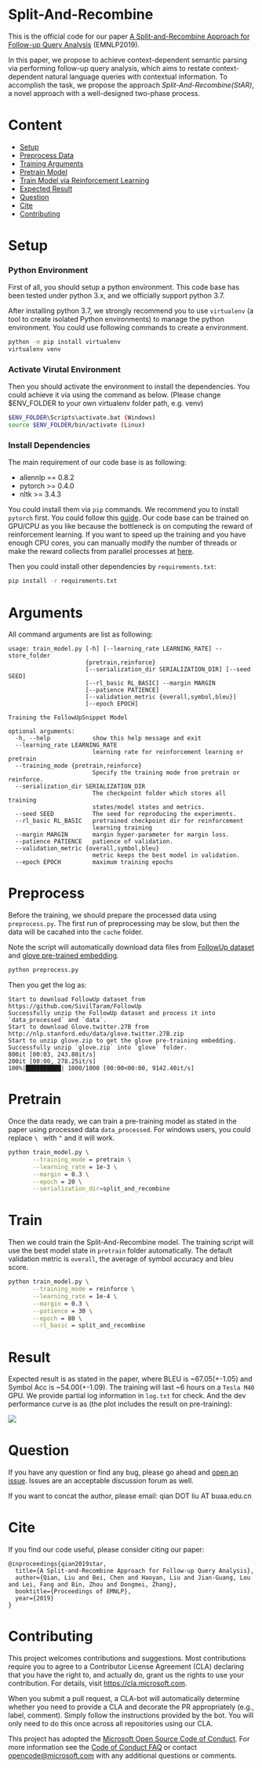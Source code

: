 # Split-And-Recombine

This is the official code for our paper [A Split-and-Recombine Approach for Follow-up Query Analysis](https://arxiv.org/abs/1909.08905) (EMNLP2019).

In this paper, we propose to achieve context-dependent semantic parsing via performing follow-up query analysis, which aims to restate context-dependent natural language queries with contextual information. To accomplish the task, we propose the approach *Split-And-Recombine(StAR)*, a novel approach with a well-designed two-phase process. 

# Content
- [Setup](#setup)
- [Preprocess Data](#preprocess)
- [Training Arguments](#arguments)
- [Pretrain Model](#pretrain)
- [Train Model via Reinforcement Learning](#train)
- [Expected Result](#result)
- [Question](#question)
- [Cite](#cite)
- [Contributing](#contributing)

# Setup

### Python Environment

First of all, you should setup a python environment. This code base has been tested under python 3.x, and we officially support python 3.7.

After installing python 3.7, we strongly recommend you to use `virtualenv` (a tool to create isolated Python environments) to manage the python environment. You could use following commands to create a environment.

```bash
python -m pip install virtualenv
virtualenv venv
```

### Activate Virutal Environment
Then you should activate the environment to install the dependencies. You could achieve it via using the command as below. (Please change $ENV_FOLDER to your own virtualenv folder path, e.g. venv)

```bash
$ENV_FOLDER\Scripts\activate.bat (Windows)
source $ENV_FOLDER/bin/activate (Linux)
```

### Install Dependencies

The main requirement of our code base is as following:

- allennlp == 0.8.2
- pytorch >= 0.4.0
- nltk >= 3.4.3

You could install them via `pip` commands. We recommend you to install `pytorch` first. You could follow this [guide](https://pytorch.org/get-started/locally/). Our code base can be trained on GPU/CPU as you like because the bottleneck is on computing the reward of reinforcement learning. If you want to speed up the training and you have enough CPU cores, you can manually modify the number of threads or make the reward collects from parallel processes at [here](https://github.com/microsoft/EMNLP2019-Split-And-Recombine/blob/95c11f97137d6592c27febe92f193055db3e119f/model/follow_up.py#L388).

Then you could install other dependencies by `requirements.txt`:

```bash
pip install -r requirements.txt
```


# Arguments

All command arguments are list as following:
```
usage: train_model.py [-h] [--learning_rate LEARNING_RATE] --store_folder
                      {pretrain,reinforce}
                      [--serialization_dir SERIALIZATION_DIR] [--seed SEED]
                      [--rl_basic RL_BASIC] --margin MARGIN
                      [--patience PATIENCE]
                      [--validation_metric {overall,symbol,bleu}]
                      [--epoch EPOCH]

Training the FollowUpSnippet Model

optional arguments:
  -h, --help            show this help message and exit
  --learning_rate LEARNING_RATE
                        learning rate for reinforcement learning or pretrain
  --training_mode {pretrain,reinforce}
                        Specify the training mode from pretrain or reinforce.
  --serialization_dir SERIALIZATION_DIR
                        The checkpoint folder which stores all training
                        states/model states and metrics.
  --seed SEED           The seed for reproducing the experiments.
  --rl_basic RL_BASIC   pretrained checkpoint dir for reinforcement
                        learning training
  --margin MARGIN       margin hyper-parameter for margin loss.
  --patience PATIENCE   patience of validation.
  --validation_metric {overall,symbol,bleu}
                        metric keeps the best model in validation.
  --epoch EPOCH         maximum training epochs
```


# Preprocess

Before the training, we should prepare the processed data using `preprocess.py`. The first run of preprocessing may be slow, but then the data will be cacahed into the `cache` folder. 

Note the script will automatically download data files from [FollowUp dataset](https://github.com/SivilTaram/FollowUp) and [glove pre-trained embedding](http://nlp.stanford.edu/data/glove.twitter.27B.zip).

```bash
python preprocess.py
```

Then you get the log as:

```log
Start to download FollowUp dataset from https://github.com/SivilTaram/FollowUp
Successfully unzip the FollowUp dataset and process it into `data_processed` and `data`.
Start to download Glove.twitter.27B from http://nlp.stanford.edu/data/glove.twitter.27B.zip
Start to unzip glove.zip to get the glove pre-training embedding.
Successfully unzip `glove.zip` into `glove` folder.
800it [00:03, 243.80it/s]
200it [00:00, 278.25it/s]
100%|██████████| 1000/1000 [00:00<00:00, 9142.40it/s]
```

# Pretrain

Once the data ready, we can train a pre-training model as stated in the paper using processed data `data_processed`. For windows users, you could replace `\ ` with `^` and it will work.

```bash
python train_model.py \
       --training_mode = pretrain \
       --learning_rate = 1e-3 \
       --margin = 0.3 \
       --epoch = 20 \
       --serialization_dir=split_and_recombine
```

# Train

Then we could train the Split-And-Recombine model. The training script will use the best model state in `pretrain` folder automatically. The default validation metric is `overall`, the average of symbol accuracy and bleu score.

```bash
python train_model.py \
       --training_mode = reinforce \
       --learning_rate = 1e-4 \
       --margin = 0.3 \
       --patience = 30 \
       --epoch = 80 \
       --rl_basic = split_and_recombine
```

# Result

Expected result is as stated in the paper, where BLEU is ~67.05(+-1.05) and Symbol Acc is ~54.00(+-1.09). The training will last ~6 hours on a `Tesla M40` GPU. We provide partial log information in `log.txt` for check. And the dev performance curve is as (the plot includes the result on pre-training):

![](misc/plot.png)

# Question

If you have any question or find any bug, please go ahead and [open an issue](https://github.com/microsoft/EMNLP2019-Split-And-Recombine/issues). Issues are an acceptable discussion forum as well.

If you want to concat the author, please email: qian DOT liu AT buaa.edu.cn 

# Cite

If you find our code useful, please consider citing our paper:

```
@inproceedings{qian2019star,
  title={A Split-and-Recombine Approach for Follow-up Query Analysis},
  author={Qian, Liu and Bei, Chen and Haoyan, Liu and Jian-Guang, Lou and Lei, Fang and Bin, Zhou and Dongmei, Zhang},
  booktitle={Proceedings of EMNLP},
  year={2019}
}
```

# Contributing

This project welcomes contributions and suggestions. Most contributions require you to
agree to a Contributor License Agreement (CLA) declaring that you have the right to,
and actually do, grant us the rights to use your contribution. For details, visit
https://cla.microsoft.com.

When you submit a pull request, a CLA-bot will automatically determine whether you need
to provide a CLA and decorate the PR appropriately (e.g., label, comment). Simply follow the
instructions provided by the bot. You will only need to do this once across all repositories using our CLA.

This project has adopted the [Microsoft Open Source Code of Conduct](https://opensource.microsoft.com/codeofconduct/).
For more information see the [Code of Conduct FAQ](https://opensource.microsoft.com/codeofconduct/faq/)
or contact [opencode@microsoft.com](mailto:opencode@microsoft.com) with any additional questions or comments.
